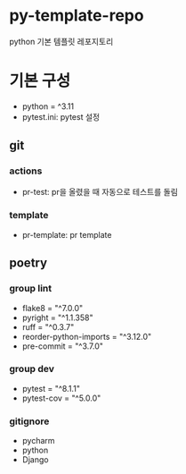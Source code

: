 # py-template-repo
python 기본 템플릿 레포지토리

# 기본 구성
- python = ^3.11
- pytest.ini: pytest 설정

## git
### actions
- pr-test: pr을 올렸을 때 자동으로 테스트를 돌림

### template
- pr-template: pr template

## poetry

### group lint
- flake8 = "^7.0.0"
- pyright = "^1.1.358"
- ruff = "^0.3.7"
- reorder-python-imports = "^3.12.0"
- pre-commit = "^3.7.0"

### group dev
- pytest = "^8.1.1"
- pytest-cov = "^5.0.0"

### gitignore
- pycharm
- python
- Django